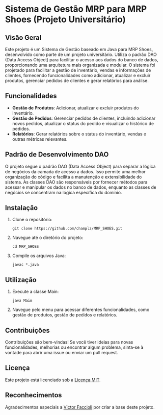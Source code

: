 # Sistema de Gestão MRP para MRP Shoes (Projeto Universitário)

## Visão Geral
Este projeto é um Sistema de Gestão baseado em Java para MRP Shoes, desenvolvido como parte de um projeto universitário. Utiliza o padrão DAO (Data Access Object) para facilitar o acesso aos dados do banco de dados, proporcionando uma arquitetura mais organizada e modular. O sistema foi projetado para facilitar a gestão de inventário, vendas e informações de clientes, fornecendo funcionalidades como adicionar, atualizar e excluir produtos, gerenciar pedidos de clientes e gerar relatórios para análise.

## Funcionalidades
- **Gestão de Produtos**: Adicionar, atualizar e excluir produtos do inventário.
- **Gestão de Pedidos**: Gerenciar pedidos de clientes, incluindo adicionar novos pedidos, atualizar o status do pedido e visualizar o histórico de pedidos.
- **Relatórios**: Gerar relatórios sobre o status do inventário, vendas e outras métricas relevantes.

## Padrão de Desenvolvimento DAO
O projeto segue o padrão DAO (Data Access Object) para separar a lógica de negócios da camada de acesso a dados. Isso permite uma melhor organização do código e facilita a manutenção e extensibilidade do sistema. As classes DAO são responsáveis por fornecer métodos para acessar e manipular os dados no banco de dados, enquanto as classes de negócios se concentram na lógica específica do domínio.

## Instalação
1. Clone o repositório:
    ```
    git clone https://github.com/champlz/MRP_SHOES.git
    ```
2. Navegue até o diretório do projeto:
    ```
    cd MRP_SHOES
    ```
3. Compile os arquivos Java:
    ```
    javac *.java
    ```

## Utilização
1. Execute a classe Main:
    ```
    java Main
    ```
2. Navegue pelo menu para acessar diferentes funcionalidades, como gestão de produtos, gestão de pedidos e relatórios.

## Contribuições
Contribuições são bem-vindas! Se você tiver ideias para novas funcionalidades, melhorias ou encontrar algum problema, sinta-se à vontade para abrir uma issue ou enviar um pull request.

## Licença
Este projeto está licenciado sob a [Licença MIT](LICENSE).

## Reconhecimentos
Agradecimentos especiais a [Victor Faccioli](https://github.com/victorfaccioli) por criar a base deste projeto.
